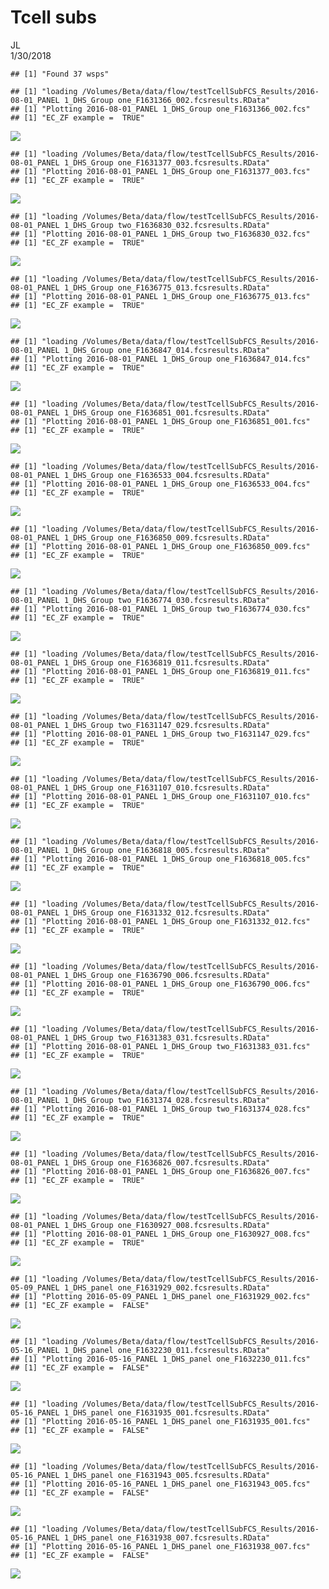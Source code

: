 # Tcell subs
JL  
1/30/2018  


```
## [1] "Found 37 wsps"
```

```
## [1] "loading /Volumes/Beta/data/flow/testTcellSubFCS_Results/2016-08-01_PANEL 1_DHS_Group one_F1631366_002.fcsresults.RData"
## [1] "Plotting 2016-08-01_PANEL 1_DHS_Group one_F1631366_002.fcs"
## [1] "EC_ZF example =  TRUE"
```

![](TestKmeans_combo_NoCD95_v5_files/figure-html/func-1.png)<!-- -->

```
## [1] "loading /Volumes/Beta/data/flow/testTcellSubFCS_Results/2016-08-01_PANEL 1_DHS_Group one_F1631377_003.fcsresults.RData"
## [1] "Plotting 2016-08-01_PANEL 1_DHS_Group one_F1631377_003.fcs"
## [1] "EC_ZF example =  TRUE"
```

![](TestKmeans_combo_NoCD95_v5_files/figure-html/func-2.png)<!-- -->

```
## [1] "loading /Volumes/Beta/data/flow/testTcellSubFCS_Results/2016-08-01_PANEL 1_DHS_Group two_F1636830_032.fcsresults.RData"
## [1] "Plotting 2016-08-01_PANEL 1_DHS_Group two_F1636830_032.fcs"
## [1] "EC_ZF example =  TRUE"
```

![](TestKmeans_combo_NoCD95_v5_files/figure-html/func-3.png)<!-- -->

```
## [1] "loading /Volumes/Beta/data/flow/testTcellSubFCS_Results/2016-08-01_PANEL 1_DHS_Group one_F1636775_013.fcsresults.RData"
## [1] "Plotting 2016-08-01_PANEL 1_DHS_Group one_F1636775_013.fcs"
## [1] "EC_ZF example =  TRUE"
```

![](TestKmeans_combo_NoCD95_v5_files/figure-html/func-4.png)<!-- -->

```
## [1] "loading /Volumes/Beta/data/flow/testTcellSubFCS_Results/2016-08-01_PANEL 1_DHS_Group one_F1636847_014.fcsresults.RData"
## [1] "Plotting 2016-08-01_PANEL 1_DHS_Group one_F1636847_014.fcs"
## [1] "EC_ZF example =  TRUE"
```

![](TestKmeans_combo_NoCD95_v5_files/figure-html/func-5.png)<!-- -->

```
## [1] "loading /Volumes/Beta/data/flow/testTcellSubFCS_Results/2016-08-01_PANEL 1_DHS_Group one_F1636851_001.fcsresults.RData"
## [1] "Plotting 2016-08-01_PANEL 1_DHS_Group one_F1636851_001.fcs"
## [1] "EC_ZF example =  TRUE"
```

![](TestKmeans_combo_NoCD95_v5_files/figure-html/func-6.png)<!-- -->

```
## [1] "loading /Volumes/Beta/data/flow/testTcellSubFCS_Results/2016-08-01_PANEL 1_DHS_Group one_F1636533_004.fcsresults.RData"
## [1] "Plotting 2016-08-01_PANEL 1_DHS_Group one_F1636533_004.fcs"
## [1] "EC_ZF example =  TRUE"
```

![](TestKmeans_combo_NoCD95_v5_files/figure-html/func-7.png)<!-- -->

```
## [1] "loading /Volumes/Beta/data/flow/testTcellSubFCS_Results/2016-08-01_PANEL 1_DHS_Group one_F1636850_009.fcsresults.RData"
## [1] "Plotting 2016-08-01_PANEL 1_DHS_Group one_F1636850_009.fcs"
## [1] "EC_ZF example =  TRUE"
```

![](TestKmeans_combo_NoCD95_v5_files/figure-html/func-8.png)<!-- -->

```
## [1] "loading /Volumes/Beta/data/flow/testTcellSubFCS_Results/2016-08-01_PANEL 1_DHS_Group two_F1636774_030.fcsresults.RData"
## [1] "Plotting 2016-08-01_PANEL 1_DHS_Group two_F1636774_030.fcs"
## [1] "EC_ZF example =  TRUE"
```

![](TestKmeans_combo_NoCD95_v5_files/figure-html/func-9.png)<!-- -->

```
## [1] "loading /Volumes/Beta/data/flow/testTcellSubFCS_Results/2016-08-01_PANEL 1_DHS_Group one_F1636819_011.fcsresults.RData"
## [1] "Plotting 2016-08-01_PANEL 1_DHS_Group one_F1636819_011.fcs"
## [1] "EC_ZF example =  TRUE"
```

![](TestKmeans_combo_NoCD95_v5_files/figure-html/func-10.png)<!-- -->

```
## [1] "loading /Volumes/Beta/data/flow/testTcellSubFCS_Results/2016-08-01_PANEL 1_DHS_Group two_F1631147_029.fcsresults.RData"
## [1] "Plotting 2016-08-01_PANEL 1_DHS_Group two_F1631147_029.fcs"
## [1] "EC_ZF example =  TRUE"
```

![](TestKmeans_combo_NoCD95_v5_files/figure-html/func-11.png)<!-- -->

```
## [1] "loading /Volumes/Beta/data/flow/testTcellSubFCS_Results/2016-08-01_PANEL 1_DHS_Group one_F1631107_010.fcsresults.RData"
## [1] "Plotting 2016-08-01_PANEL 1_DHS_Group one_F1631107_010.fcs"
## [1] "EC_ZF example =  TRUE"
```

![](TestKmeans_combo_NoCD95_v5_files/figure-html/func-12.png)<!-- -->

```
## [1] "loading /Volumes/Beta/data/flow/testTcellSubFCS_Results/2016-08-01_PANEL 1_DHS_Group one_F1636818_005.fcsresults.RData"
## [1] "Plotting 2016-08-01_PANEL 1_DHS_Group one_F1636818_005.fcs"
## [1] "EC_ZF example =  TRUE"
```

![](TestKmeans_combo_NoCD95_v5_files/figure-html/func-13.png)<!-- -->

```
## [1] "loading /Volumes/Beta/data/flow/testTcellSubFCS_Results/2016-08-01_PANEL 1_DHS_Group one_F1631332_012.fcsresults.RData"
## [1] "Plotting 2016-08-01_PANEL 1_DHS_Group one_F1631332_012.fcs"
## [1] "EC_ZF example =  TRUE"
```

![](TestKmeans_combo_NoCD95_v5_files/figure-html/func-14.png)<!-- -->

```
## [1] "loading /Volumes/Beta/data/flow/testTcellSubFCS_Results/2016-08-01_PANEL 1_DHS_Group one_F1636790_006.fcsresults.RData"
## [1] "Plotting 2016-08-01_PANEL 1_DHS_Group one_F1636790_006.fcs"
## [1] "EC_ZF example =  TRUE"
```

![](TestKmeans_combo_NoCD95_v5_files/figure-html/func-15.png)<!-- -->

```
## [1] "loading /Volumes/Beta/data/flow/testTcellSubFCS_Results/2016-08-01_PANEL 1_DHS_Group two_F1631383_031.fcsresults.RData"
## [1] "Plotting 2016-08-01_PANEL 1_DHS_Group two_F1631383_031.fcs"
## [1] "EC_ZF example =  TRUE"
```

![](TestKmeans_combo_NoCD95_v5_files/figure-html/func-16.png)<!-- -->

```
## [1] "loading /Volumes/Beta/data/flow/testTcellSubFCS_Results/2016-08-01_PANEL 1_DHS_Group two_F1631374_028.fcsresults.RData"
## [1] "Plotting 2016-08-01_PANEL 1_DHS_Group two_F1631374_028.fcs"
## [1] "EC_ZF example =  TRUE"
```

![](TestKmeans_combo_NoCD95_v5_files/figure-html/func-17.png)<!-- -->

```
## [1] "loading /Volumes/Beta/data/flow/testTcellSubFCS_Results/2016-08-01_PANEL 1_DHS_Group one_F1636826_007.fcsresults.RData"
## [1] "Plotting 2016-08-01_PANEL 1_DHS_Group one_F1636826_007.fcs"
## [1] "EC_ZF example =  TRUE"
```

![](TestKmeans_combo_NoCD95_v5_files/figure-html/func-18.png)<!-- -->

```
## [1] "loading /Volumes/Beta/data/flow/testTcellSubFCS_Results/2016-08-01_PANEL 1_DHS_Group one_F1630927_008.fcsresults.RData"
## [1] "Plotting 2016-08-01_PANEL 1_DHS_Group one_F1630927_008.fcs"
## [1] "EC_ZF example =  TRUE"
```

![](TestKmeans_combo_NoCD95_v5_files/figure-html/func-19.png)<!-- -->

```
## [1] "loading /Volumes/Beta/data/flow/testTcellSubFCS_Results/2016-05-09_PANEL 1_DHS_panel one_F1631929_002.fcsresults.RData"
## [1] "Plotting 2016-05-09_PANEL 1_DHS_panel one_F1631929_002.fcs"
## [1] "EC_ZF example =  FALSE"
```

![](TestKmeans_combo_NoCD95_v5_files/figure-html/func-20.png)<!-- -->

```
## [1] "loading /Volumes/Beta/data/flow/testTcellSubFCS_Results/2016-05-16_PANEL 1_DHS_panel one_F1632230_011.fcsresults.RData"
## [1] "Plotting 2016-05-16_PANEL 1_DHS_panel one_F1632230_011.fcs"
## [1] "EC_ZF example =  FALSE"
```

![](TestKmeans_combo_NoCD95_v5_files/figure-html/func-21.png)<!-- -->

```
## [1] "loading /Volumes/Beta/data/flow/testTcellSubFCS_Results/2016-05-16_PANEL 1_DHS_panel one_F1631935_001.fcsresults.RData"
## [1] "Plotting 2016-05-16_PANEL 1_DHS_panel one_F1631935_001.fcs"
## [1] "EC_ZF example =  FALSE"
```

![](TestKmeans_combo_NoCD95_v5_files/figure-html/func-22.png)<!-- -->

```
## [1] "loading /Volumes/Beta/data/flow/testTcellSubFCS_Results/2016-05-16_PANEL 1_DHS_panel one_F1631943_005.fcsresults.RData"
## [1] "Plotting 2016-05-16_PANEL 1_DHS_panel one_F1631943_005.fcs"
## [1] "EC_ZF example =  FALSE"
```

![](TestKmeans_combo_NoCD95_v5_files/figure-html/func-23.png)<!-- -->

```
## [1] "loading /Volumes/Beta/data/flow/testTcellSubFCS_Results/2016-05-16_PANEL 1_DHS_panel one_F1631938_007.fcsresults.RData"
## [1] "Plotting 2016-05-16_PANEL 1_DHS_panel one_F1631938_007.fcs"
## [1] "EC_ZF example =  FALSE"
```

![](TestKmeans_combo_NoCD95_v5_files/figure-html/func-24.png)<!-- -->
